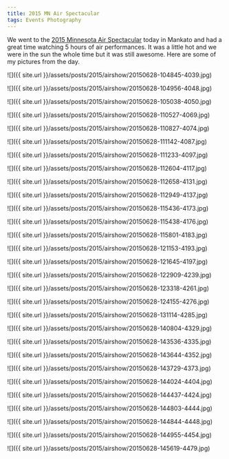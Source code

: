 ```yaml
---
title: 2015 MN Air Spectacular
tags: Events Photography
---
```


We went to the [2015 Minnesota Air Spectacular](http://www.mnairspectacular.com) today in Mankato and had a great time watching 5 hours of air performances. It was a little hot and we were in the sun the whole time but it was still awesome. Here are some of my pictures from the day.


![]({{ site.url }}/assets/posts/2015/airshow/20150628-104845-4039.jpg)

![]({{ site.url }}/assets/posts/2015/airshow/20150628-104956-4048.jpg)

![]({{ site.url }}/assets/posts/2015/airshow/20150628-105038-4050.jpg)

![]({{ site.url }}/assets/posts/2015/airshow/20150628-110527-4069.jpg)

![]({{ site.url }}/assets/posts/2015/airshow/20150628-110827-4074.jpg)

![]({{ site.url }}/assets/posts/2015/airshow/20150628-111142-4087.jpg)

![]({{ site.url }}/assets/posts/2015/airshow/20150628-111233-4097.jpg)

![]({{ site.url }}/assets/posts/2015/airshow/20150628-112604-4117.jpg)

![]({{ site.url }}/assets/posts/2015/airshow/20150628-112658-4131.jpg)

![]({{ site.url }}/assets/posts/2015/airshow/20150628-112949-4137.jpg)

![]({{ site.url }}/assets/posts/2015/airshow/20150628-115436-4173.jpg)

![]({{ site.url }}/assets/posts/2015/airshow/20150628-115438-4176.jpg)

![]({{ site.url }}/assets/posts/2015/airshow/20150628-115801-4183.jpg)

![]({{ site.url }}/assets/posts/2015/airshow/20150628-121153-4193.jpg)

![]({{ site.url }}/assets/posts/2015/airshow/20150628-121645-4197.jpg)

![]({{ site.url }}/assets/posts/2015/airshow/20150628-122909-4239.jpg)

![]({{ site.url }}/assets/posts/2015/airshow/20150628-123318-4261.jpg)

![]({{ site.url }}/assets/posts/2015/airshow/20150628-124155-4276.jpg)

![]({{ site.url }}/assets/posts/2015/airshow/20150628-131114-4285.jpg)

![]({{ site.url }}/assets/posts/2015/airshow/20150628-140804-4329.jpg)

![]({{ site.url }}/assets/posts/2015/airshow/20150628-143536-4335.jpg)

![]({{ site.url }}/assets/posts/2015/airshow/20150628-143644-4352.jpg)

![]({{ site.url }}/assets/posts/2015/airshow/20150628-143729-4373.jpg)

![]({{ site.url }}/assets/posts/2015/airshow/20150628-144024-4404.jpg)

![]({{ site.url }}/assets/posts/2015/airshow/20150628-144437-4424.jpg)

![]({{ site.url }}/assets/posts/2015/airshow/20150628-144803-4444.jpg)

![]({{ site.url }}/assets/posts/2015/airshow/20150628-144844-4448.jpg)

![]({{ site.url }}/assets/posts/2015/airshow/20150628-144955-4454.jpg)

![]({{ site.url }}/assets/posts/2015/airshow/20150628-145619-4479.jpg)

